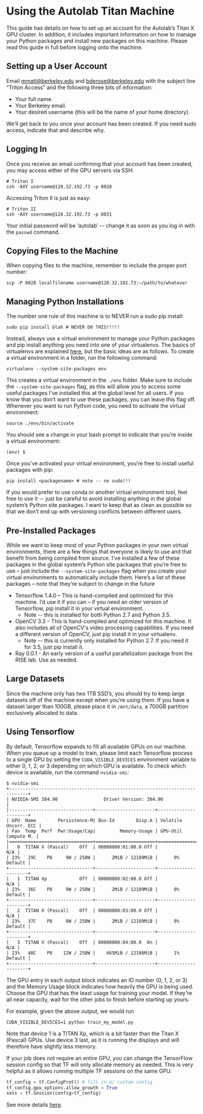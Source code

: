 # Using the Autolab Titan Machine

This guide has details on how to set up an account for the Autolab’s Titan X GPU cluster.
In addition, it includes important information on how to manage your Python packages and install new packages on this machine.
Please read this guide in full before logging onto the machine.

## Setting up a User Account

Email <mmatl@berkeley.edu> and <bderose@berkeley.edu> with the subject line “Triton Access” and the following three bits of information:
* Your full name.
* Your Berkeley email.
* Your desired username (this will be the name of your home directory).

We’ll get back to you once your account has been created. If you need sudo access, indicate that and describe why.

## Logging In

Once you receive an email confirming that your account has been created, you may access either of the GPU servers via SSH:

```shell
# Triton I
ssh -AXY username@128.32.192.73 -p 8028
```

Accessing Triton II is just as easy:

```shell
# Triton II
ssh -AXY username@128.32.192.73 -p 8031
```

Your initial password will be ‘autolab’ -- change it as soon as you log in with the `passwd` command.

## Copying Files to the Machine

When copying files to the machine, remember to include the proper port number:

```shell
scp -P 8028 localfilename username@128.32.192.73:~/path/to/whatever
```

## Managing Python Installations

The number one rule of this machine is to NEVER run a sudo pip install:

```shell
sudo pip install blah # NEVER DO THIS!!!!!
```

Instead, always use a virtual environment to manage your Python packages and pip install anything you need into one of your virtualenvs.
The basics of virtualenvs are explained [here](http://python-guide-pt-br.readthedocs.io/en/latest/dev/virtualenvs/), but the basic ideas are as follows.
To create a virtual environment in a folder, run the following command:

```shell
virtualenv --system-site-packages env
```

This creates a virtual environment in the `./env` folder.
Make sure to include the `--system-site-packages` flag, as this will allow you to access some useful packages 
I’ve installed this at the global level for all users. If you know that you don’t want to use these packages, you can leave this flag off.
Whenever you want to run Python code, you need to activate the virtual environment:

```shell
source ./env/bin/activate
```

You should see a change in your bash prompt to indicate that you’re inside a virtual environment:

```shell
(env) $
```

Once you’ve activated your virtual environment, you’re free to install useful packages with pip:

```shell
pip install <packagename> # note -- no sudo!!!
```

If you would prefer to use conda or another virtual environment tool, feel free to use it -- just be careful to avoid installing anything in the global system’s Python site packages.
I want to keep that as clean as possible so that we don’t end up with versioning conflicts between different users.

## Pre-Installed Packages
While we want to keep most of your Python packages in your own virtual environments, there are a few things that everyone is likely to use and that benefit from being compiled from source.
I’ve installed a few of these packages in the global system’s Python site packages that you’re free to use – just include the `--system-site-packages` flag when you create your virtual environments to automatically include them.
Here’s a list of these packages – note that they’re subject to change in the future

* Tensorflow 1.4.0 – This is hand-compiled and optimized for this machine. I’d use it if you can – if you need an older version of Tensorflow, pip install it in your virtual environment.
  * Note -- this is installed for both Python 2.7 and Python 3.5.
* OpenCV 3.3 – This is hand-compiled and optimized for this machine. It also includes all of OpenCV's video processing capabilities. If you need a different version of OpenCV, just pip install it in your virtualenv.
  * Note -- this is currently only installed for Python 2.7. If you need it for 3.5, just pip install it.
* Ray 0.0.1 - An early version of a useful parallelization package from the RISE lab. Use as needed.

## Large Datasets
Since the machine only has two 1TB SSD’s, you should try to keep large datasets off of the machine except when you’re using them.
If you have a dataset larger than 100GB, please place it in `/mnt/data`, a 700GB partition exclusively allocated to data.

## Using Tensorflow
By default, Tensorflow expands to fill all available GPUs on our machine.
When you queue up a model to train, please limit each Tensorflow process to a single GPU by setting
the `CUDA_VISIBLE_DEVICES` environment variable to either 0, 1, 2, or 3 depending on which GPU is available.
To check which device is available, run the command `nvidia-smi`:

```shell
$ nvidia-smi
+-----------------------------------------------------------------------------+
| NVIDIA-SMI 384.90                 Driver Version: 384.90                    |
|-------------------------------+----------------------+----------------------+
| GPU  Name        Persistence-M| Bus-Id        Disp.A | Volatile Uncorr. ECC |
| Fan  Temp  Perf  Pwr:Usage/Cap|         Memory-Usage | GPU-Util  Compute M. |
|===============================+======================+======================|
|   0  TITAN X (Pascal)    Off  | 00000000:01:00.0 Off |                  N/A |
| 23%   29C    P8     9W / 250W |      2MiB / 12189MiB |      0%      Default |
+-------------------------------+----------------------+----------------------+
|   1  TITAN Xp            Off  | 00000000:02:00.0 Off |                  N/A |
| 23%   36C    P8     9W / 250W |      2MiB / 12189MiB |      0%      Default |
+-------------------------------+----------------------+----------------------+
|   2  TITAN X (Pascal)    Off  | 00000000:03:00.0 Off |                  N/A |
| 23%   37C    P8     8W / 250W |      2MiB / 12189MiB |      0%      Default |
+-------------------------------+----------------------+----------------------+
|   3  TITAN X (Pascal)    Off  | 00000000:04:00.0  On |                  N/A |
| 23%   40C    P8    12W / 250W |    465MiB / 12186MiB |      1%      Default |
+-------------------------------+----------------------+----------------------+
```

The GPU entry in each output block indicates an ID number (0, 1, 2, or 3) and the Memory Usage block indicates how heavily the GPU is being used.
Choose the GPU that has the least usage for training your model. If they're all near capacity, wait for the other jobs to finish before starting up yours.

For example, given the above output, we would run
```shell
CUDA_VISIBLE_DEVICES=1 python train_my_model.py
```

Note that device 1 is a TITAN Xp, which is a bit faster than the Titan X (Pascal) GPUs. Use device 3 last, as it is running the displays and will therefore have slightly less memory.

If your job does not require an entire GPU, you can change the TensorFlow session config so that TF will only allocate memory as needed. This is very helpful as it allows running multiple TF sessions on the same GPU:
```python
tf_config = tf.ConfigProt() # fill in w/ custom config 
tf_config.gpu_options.allow_growth = True
sess = tf.Session(config=tf_config)
```
See more details [here](https://www.tensorflow.org/tutorials/using_gpu#allowing_gpu_memory_growth).

